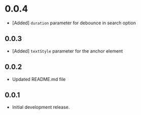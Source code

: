 # 0.0.4
* [Added] `duration` parameter for debounce in search option

## 0.0.3
* [Added] `textStyle` parameter for the anchor element

## 0.0.2
* Updated README.md file

## 0.0.1
* Initial development release.
